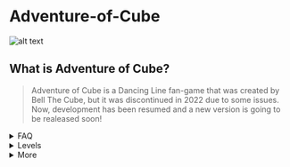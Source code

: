 # Adventure-of-Cube
![alt text](https://github.com/Leq4342/Adventure-of-Cube/blob/main/%5BMd%5D/BannerGitHub.png)
## What is Adventure of Cube?
> Adventure of Cube is a Dancing Line fan-game that was created by Bell The Cube, but it was discontinued in 2022 due to some issues. Now, development has been resumed and a new version is going to be realeased soon!

<details>
<summary>FAQ</summary>

 ### How many levels are in AoC?
> There are currently **4** levels in Adventure of Cube, but we are planning to add more levels in the future.

 ### How do I play?
> Use your mouse / space bar (or the touch screen if you're playing on a phone) to tap to the rhythm.

 ### Can I download Adventure of Cube for free?
> Sure, you can download it for free :>

</details>

<details>
<summary>Levels</summary>

Level Name | Creator
---|---
Begin | Leq
Ocean | Leq
Sunset | Leq
The Cold Night | Marios1Gr

</details>

<details>
<summary>More</summary>

## You can view somethings here...
- Discord: discord.gg/qdmdeqGmde
- Credits (English): https://github.com/Leq4342/Adventure-of-Cube/blob/main/CreditsEn.md
- Credits (Chinese): https://github.com/Leq4342/Adventure-of-Cube/blob/main/CreditsCn.md

</details>
